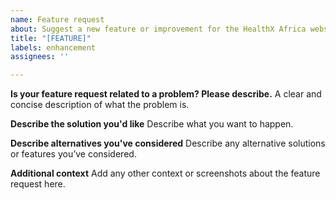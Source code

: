 ```yaml
---
name: Feature request
about: Suggest a new feature or improvement for the HealthX Africa website project
title: "[FEATURE]"
labels: enhancement
assignees: ''

---
```


**Is your feature request related to a problem? Please describe.**
A clear and concise description of what the problem is.

**Describe the solution you'd like**
Describe what you want to happen.

**Describe alternatives you've considered**
Describe any alternative solutions or features you’ve considered.

**Additional context**
Add any other context or screenshots about the feature request here.
